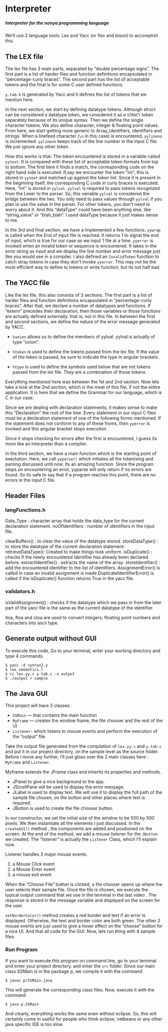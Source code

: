 # Interpreter
##### Interpreter for the nonya programming language

We’ll use 2 language tools: Lex and Yacc (or flex and bison) to accomplish this.

## The LEX file

The lex file has 3 main parts, separated by “double percentage signs”. The first part is a list of harder files and function definitions encapsulated in “percentage-curly braces”. The second part has the list of acceptable tokens and the final is for some C user defined functions.

`y.tab.h` is generated by Yacc and it defines the list of tokens that we mention here.

In the next section, we start by defining datatype tokens. Although struct can be considered a datatype token, we considered it as a `STRUCT` token separately because of its unique syntax. Then we define the single character tokens. We also define character, integer & floating point values. From here, we start getting more generic to Array_identifiers, identifiers and strings. When a linefeed character (`\n` in this case) is encountered, `yylineno` is incremented. `yylineno` keeps track of the line number in the input C file. We just ignore any other token.

How this works is that. The token encountered is stored in a variable called `yytext`. It is compared with these list of acceptable token formats from top to bottom. The first time it finds a match, the corresponding code on the right hand side is executed. If,say we encounter the token “int”, this is stored in `yytext` and matched up against the token list. Since it is present in the beginning itself, the corresponding C code in curly braces is executed. Here, “int” is stored in `yylval`. `yylval` is required to pass tokens recognized from the Lexer to the parser. So, this variable `yylval` is considered the bridge between the two. You only need to pass values through `yylval` if you plan to use the value in the parser. For other tokens, you don't need to worry about it.  And this “dataType” could have been anything else, like “string_value” or “blah_blah”. I used dataType because it just makes sense to me.  

In the 3rd and final section, we have a implemented a few functions. `yywrap` is called when the End of input file is reached. It returns 1 to signal the end of input, which is true for our case as we input 1 file at a time. `yyerror` is invoked when an invalid token or sequence is encountered. It takes in the error string as input and we display the line number and error message just like you would see in a compiler. I also defined an `InvalidToken` function to catch stray tokens in case they don't invoke `yyerror`.  This may not be the most efficient way to define to tokens or write function, but its not half bad.


## The YACC file

Like the lex file, this also consists of 3 sections. The first part is a list of harder files and function definitions encapsulated in “percentage-curly braces”. After that, we declare a number of datatypes and functions. If “extern” precedes their declaration, then those variables or those functions are actually defined externally. that is, not in this file. In between the first and second sections, we define the nature of the error message generated by YACC. 

- `%union` allows us to define the members of yylval.  yylval is actually of type “union”. 

- `%token` is used to define the tokens passed from the lex file. If the value of the token is passed, be sure to indicate the type in angular brackets  . 

- `%type` is used to define the symbols used below that are not tokens passed from the lex file. They are a combination of those tokens.

Everything mentioned here was between the 1st and 2nd section. Now lets take a look at the 2nd section, which is the meat of this file, if not the entire application. It is here that we define the Grammar for our language, which is C in our case.

Since we are dealing with declaration statements, it makes sense to make this “Declaration” the root of the tree. Every statement in our input C files must be a declaration statement of one of the following forms mentioned. If the statement does not conform to any of these froms, then `yyerror` is invoked and this angular bracket stops execution. 

Since it stops checking for errors after the first is encountered, I guess its more like an interpreter than a compiler. 

In the third section, we have a main function which is the starting point of exectution. Here, we call `yyparse()` which initiates all the tokenismg and parsing discussed until now. Its an amazing function. Since the program stops on encountering an error, yyparse will only return if no errors are found. So its safe to say that if a program reaches this point, there are no errors in the input C file. 

## Header Files

### langFunctions.h

Data_Type : character array that holds the data_type for the current declaration statement.
noOfIdentifiers : number of identifiers in the input file.

clearBuffers() : to clear the value of the datatype stored.
storeDataType() : to store the datatype of the current declaration statement.
retrieveDataType(): Created to make things look uniform.
isDuplicate() : checks if the newly encountered identifier has already been declared before.
extractIdentifier() : extracts the name of the array.
storeIdentifier() : add the encountered identifier to the list of identifiers.
AssignmentError() is called in case an invalid assignment is made 
DuplicateIdentifierError() is called if the isDuplicate() function returns True in the yacc file.

### validators.h

isValidAssignment() :  checks if the datatype which we pass in from the later part of the yacc file is the same as the current datatype of the identifier. 

itoa, ftoa and ctoa are used to convert integers, floating point numbers and characters into ascii type. 


## Generate output without GUI

To execute this code, Go to your terminal, enter your working directory and type 4 commands.
```
$ yacc -d syntax2.y
$ lex semantics.l
$ cc lex.yy.c y.tab.c -o output
$ ./output < sample
```

## The Java GUI

This project will have 3 classes:
- `SSMain` — that contains the main function
- `MyFrame` — creates the window frame, the file chooser and the rest of the UI
- `Listener`-  which listens to mouse events and perform the execution of the “output” file

Take the output file generated from the compilation of `lex.yy.c` and `y.tab.c` and put it in our project directory, on the sample level as the source folder. Before I move any further, I’ll just gloss over the 2 main classes here : `MyFrame` and `Listener`.

Myframe extends the JFrame class and inherits its properties and methods.

- JPanel to give a nice background to the app.
- JScrollPane will be used to display the error message.
- JLabel is used to display text. We will use it to display the full path of the sample file chosen, on the botton and other places where text is required.
- JButton is used to create the file chooser button. 

In our constructor, we set the initial size of the window to be 500 by 500 pixels. We then instantiate all the elements I just discussed. In the `createGUI()` method , the components are added and positioned on the screen. At the end of the method, we add a mouse listener for the `JButton` we created. The “listener” is actually the `Listener` Class, which I’ll explain now.

Listener handles 3 major mouse events.
1. a Mouse Click event
2. a Mouse Enter event 
3. a mouse exit event

When the “Choose File” button is clicked, a file chooser opens up where the user selects their sample file. Once the file is chosen, we execute the typical output command that we use in the terminal in the last video . The response is stored in the message variable and displayed on the screen for the user. 

`setBorderColor()` method creates a red border and text if an error is displayed. Otherwise, the text and border color are both green. The other 2 mouse events are just used to give a hover effect on the “choose” button for a nice UI. And that all code for the GUI. Now, lets run thing with 4 sample files. 


### Run Program

If you want to execute this program on command line, go to your terminal and enter your project directory. and enter the `src` folder. Since our main class SSMain is in the package p, we compile it with the command
```
$ javac p/SSMain.java
```

This will generate the corresponding class files. Now, execute it with the command
```
$ java p.SSMain 
```

And clearly, everything works the same even without eclipse. So, this will certainly come in useful for people who think eclipse, netbeans or any other java specific IDE is too slow.
